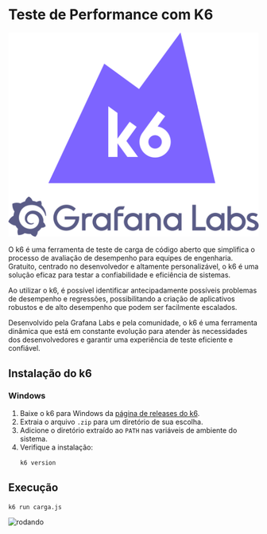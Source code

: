 # Teste de Performance com K6

![k6](https://raw.githubusercontent.com/grafana/k6/master/assets/k6-logo-with-grafana.svg)

O k6 é uma ferramenta de teste de carga de código aberto que simplifica o processo de avaliação de desempenho para equipes de engenharia. Gratuito, centrado no desenvolvedor e altamente personalizável, o k6 é uma solução eficaz para testar a confiabilidade e eficiência de sistemas.

Ao utilizar o k6, é possível identificar antecipadamente possíveis problemas de desempenho e regressões, possibilitando a criação de aplicativos robustos e de alto desempenho que podem ser facilmente escalados.

Desenvolvido pela Grafana Labs e pela comunidade, o k6 é uma ferramenta dinâmica que está em constante evolução para atender às necessidades dos desenvolvedores e garantir uma experiência de teste eficiente e confiável.

## Instalação do k6

### Windows

1. Baixe o k6 para Windows da [página de releases do k6](https://github.com/grafana/k6/releases).
2. Extraia o arquivo `.zip` para um diretório de sua escolha.
3. Adicione o diretório extraído ao `PATH` nas variáveis de ambiente do sistema.
4. Verifique a instalação:
   ```sh
   k6 version


## Execução
```bash
k6 run carga.js
```
![rodando](https://media.giphy.com/media/v1.Y2lkPTc5MGI3NjExNWwxdWU2bzI2NWdpcWlnbmw2cnBpZXA0bmRyb3IydTc2dmFkdDZ6dSZlcD12MV9pbnRlcm5hbF9naWZfYnlfaWQmY3Q9Zw/LFkCcxFr3RjCe5hdoP/giphy.gif)
